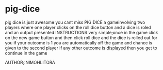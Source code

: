 # pig-dice
pig dice is just awesome you cant miss
PIG DICE
a gameinvolving two players where one player clicks on the roll dice button and a dice is roled and an output presented
INSTRUCTIONS
very simple;once in the game click on the new game button and then click roll dice and the dice is rolled out for you
if your outcome is 1 you are automatically off the game and chance is given to the second player
if any other outcome is displayed then you get to continue in the game

AUTHOR;:NIMOHLITORA
